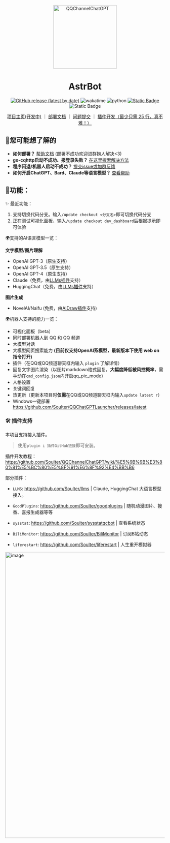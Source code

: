 <p align="center">

<img src="https://github.com/Soulter/AstrBot/assets/37870767/b1686114-f3aa-4963-b07f-28bf83dc0a10" alt="QQChannelChatGPT" width="200" />
</p>
<div align="center">

# AstrBot


[![GitHub release (latest by date)](https://img.shields.io/github/v/release/Soulter/AstrBot)](https://github.com/Soulter/AstrBot/releases/latest)
<img src="https://wakatime.com/badge/user/915e5316-99c6-4563-a483-ef186cf000c9/project/34412545-2e37-400f-bedc-42348713ac1f.svg" alt="wakatime">
<img src="https://img.shields.io/badge/python-3.9+-blue.svg" alt="python">
<a href="https://qm.qq.com/cgi-bin/qm/qr?k=EYGsuUTfe00_iOu9JTXS7_TEpMkXOvwv&jump_from=webapi&authKey=uUEMKCROfsseS+8IzqPjzV3y1tzy4AkykwTib2jNkOFdzezF9s9XknqnIaf3CDft">
<img alt="Static Badge" src="https://img.shields.io/badge/QQ群-322154837-purple">
</a>
<img alt="Static Badge" src="https://img.shields.io/badge/频道-x42d56aki2-purple">

<a href="https://astrbot.soulter.top/center">项目主页(开发中)</a> ｜
<a href="https://github.com/Soulter/QQChannelChatGPT/wiki">部署文档</a> ｜
<a href="https://github.com/Soulter/QQChannelChatGPT/issues">问题提交</a> ｜
<a href="https://astrbot.soulter.top/center/docs/%E5%BC%80%E5%8F%91/%E6%8F%92%E4%BB%B6%E5%BC%80%E5%8F%91">插件开发（最少只需 25 行，真不难！）</a>

</div>



## 🤔您可能想了解的
- **如何部署？** [帮助文档](https://github.com/Soulter/QQChannelChatGPT/wiki) (部署不成功欢迎进群捞人解决<3)
- **go-cqhttp启动不成功、报登录失败？** [在这里搜索解决方法](https://github.com/Mrs4s/go-cqhttp/issues)
- **程序闪退/机器人启动不成功？** [提交issue或加群反馈](https://github.com/Soulter/QQChannelChatGPT/issues)
- **如何开启ChatGPT、Bard、Claude等语言模型？** [查看帮助](https://github.com/Soulter/QQChannelChatGPT/wiki/%E8%A1%A5%E5%85%85%EF%BC%9A%E5%A6%82%E4%BD%95%E5%BC%80%E5%90%AFChatGPT%E3%80%81Bard%E3%80%81Claude%E7%AD%89%E8%AF%AD%E8%A8%80%E6%A8%A1%E5%9E%8B%EF%BC%9F)

## 🧩功能：

✨ 最近功能：
1. 支持切换代码分支。输入`/update checkout <分支名>`即可切换代码分支
2. 正在测试可视化面板，输入`/update checkout dev_dashboard`后根据提示即可体验

🌍支持的AI语言模型一览：

**文字模型/图片理解**

- OpenAI GPT-3（原生支持）
- OpenAI GPT-3.5（原生支持）
- OpenAI GPT-4（原生支持）
- Claude（免费，由[LLMs插件](https://github.com/Soulter/llms)支持）
- HuggingChat（免费，由[LLMs插件](https://github.com/Soulter/llms)支持）

**图片生成**

- NovelAI/Naifu (免费，由[AIDraw插件](https://github.com/Soulter/aidraw)支持)


🌍机器人支持的能力一览：
- 可视化面板（beta）
- 同时部署机器人到 QQ 和 QQ 频道
- 大模型对话
- 大模型网页搜索能力 **(目前仅支持OpenAI系模型，最新版本下使用 web on 指令打开)**
- 插件（在QQ或QQ频道聊天框内输入 `plugin` 了解详情）
- 回复文字图片渲染（以图片markdown格式回复，**大幅度降低被风控概率**，需手动在`cmd_config.json`内开启qq_pic_mode）
- 人格设置
- 关键词回复
- 热更新（更新本项目时**仅需**在QQ或QQ频道聊天框内输入`update latest r`）
- Windows一键部署 https://github.com/Soulter/QQChatGPTLauncher/releases/latest

<!-- 
### 基本功能
<details> 
 <summary>✅ 回复符合上下文</summary>

   -  程序向API发送近多次对话内容，模型根据上下文生成回复

   -  你可在`configs/config.yaml`中修改`total_token_limit`来近似控制缓存大小。
 </details> 

<details> 
 <summary>✅ 超额自动切换</summary>

   -  超额时，程序自动切换openai的key，方便快捷
   
</details>

<details> 

 <summary>✅ 支持统计频道、消息数量等信息</summary> 

   -  实现了简单的统计功能

 </details>

<details> 
 <summary>✅ 多并发处理，回复速度快</summary> 
  
   -  使用了协程，理论最高可以支持每个子频道每秒回复5条信息
  
 </details>

<details>
 <summary>✅ 持久化转储历史记录，重启不丢失</summary> 

   -  使用内置的sqlite数据库存储历史记录到本地

   -  方式为定时转储，可在`config.yaml`下修改`dump_history_interval`来修改间隔时间，单位为分钟。
  
 </details>

<details> 
 <summary>✅ 支持多种指令控制</summary> 
  
   -  详见下方`指令功能`
  
 </details>

<details>
<summary>✅ 官方API，稳定</summary>

   -  不使用ChatGPT逆向接口，而使用官方API接口，稳定方便。

   -  QQ频道机器人框架为QQ官方开源的框架，稳定。

</details> -->

<!-- > 关于token：token就相当于是AI中的单词数（但是不等于单词数），`text-davinci-003`模型中最大可以支持`4097`个token。在发送信息时，这个机器人会将用户的历史聊天记录打包发送给ChatGPT，因此，`token`也会相应的累加，为了保证聊天的上下文的逻辑性，就有了缓存token。 -->

### 🛠️ 插件支持

本项目支持接入插件。

> 使用`plugin i 插件GitHub链接`即可安装。

插件开发教程：https://github.com/Soulter/QQChannelChatGPT/wiki/%E5%9B%9B%E3%80%81%E5%BC%80%E5%8F%91%E6%8F%92%E4%BB%B6

部分插件：

- `LLMS`: https://github.com/Soulter/llms | Claude, HuggingChat 大语言模型接入。
 
- `GoodPlugins`: https://github.com/Soulter/goodplugins | 随机动漫图片、搜番、喜报生成器等等

- `sysstat`: https://github.com/Soulter/sysstatqcbot | 查看系统状态

- `BiliMonitor`: https://github.com/Soulter/BiliMonitor | 订阅B站动态
  
- `liferestart`: https://github.com/Soulter/liferestart | 人生重开模拟器


<img width="900" alt="image" src="https://github.com/Soulter/AstrBot/assets/37870767/824d1ff3-7b85-481c-b795-8e62dedb9fd7">


<!-- 
### 指令

#### OpenAI官方API
在频道内需要先`@`机器人之后再输入指令；在QQ中暂时需要在消息前加上`ai `，不需要@
- `/reset`重置prompt
- `/his`查看历史记录（每个用户都有独立的会话）
- `/his [页码数]`查看不同页码的历史记录。例如`/his 2`查看第2页
- `/token`查看当前缓存的总token数
- `/count` 查看统计
- `/status` 查看chatGPT的配置
- `/help` 查看帮助
- `/key` 动态添加key
- `/set` 人格设置面板
- `/keyword nihao 你好` 设置关键词回复。nihao->你好
- `/bing` 切换为bing
- `/revgpt` 切换为ChatGPT逆向库
- `/画` 画画

#### 逆向ChatGPT库语言模型
- `/gpt` 切换为OpenAI官方API
- `/bing` 切换为bing

* 切换模型指令支持临时回复。如`/bing 你好`将会临时使用一次bing模型 -->
<!--
## 🙇‍感谢

本项目使用了一下项目:

[ChatGPT by acheong08](https://github.com/acheong08/ChatGPT)

[EdgeGPT by acheong08](https://github.com/acheong08/EdgeGPT)

[go-cqhttp by Mrs4s](https://github.com/Mrs4s/go-cqhttp)

[nakuru-project by Lxns-Network](https://github.com/Lxns-Network/nakuru-project) -->
